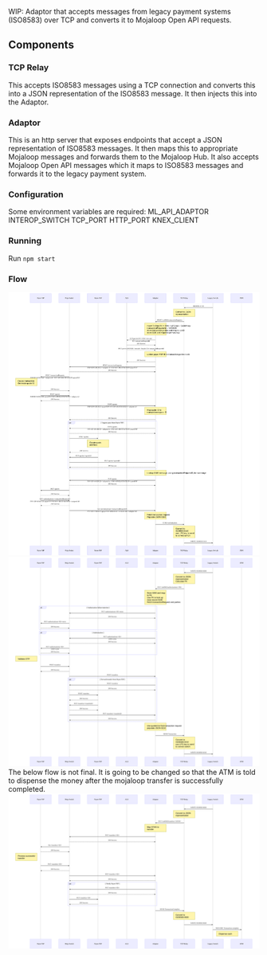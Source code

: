 WIP: Adaptor that accepts messages from legacy payment systems (ISO8583) over TCP and converts it to Mojaloop Open API requests.

## Components
### TCP Relay
This accepts ISO8583 messages using a TCP connection and converts this into a JSON representation of the ISO8583 message. It then injects this into the Adaptor.

### Adaptor
This is an http server that exposes endpoints that accept a JSON representation of ISO8583 messages. It then maps this to appropriate Mojaloop messages and forwards them to the Mojaloop Hub. It also accepts Mojaloop Open API messages which it maps to ISO8583 messages and forwards it to the legacy payment system.

### Configuration
Some environment variables are required:
ML_API_ADAPTOR
INTEROP_SWITCH
TCP_PORT
HTTP_PORT
KNEX_CLIENT

### Running
Run `npm start`

### Flow
<img src="./media/flow-diagram-1.svg" style="background: white"/>
<img src="./media/flow-diagram-2.svg" style="background: white"/>
The below flow is not final. It is going to be changed so that the ATM is told to dispense the money after the mojaloop transfer is successfully completed.
<img src="./media/flow-diagram-3.svg" style="background: white"/>